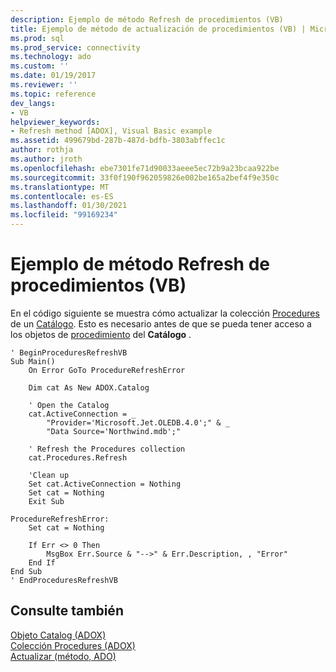 ```yaml
---
description: Ejemplo de método Refresh de procedimientos (VB)
title: Ejemplo de método de actualización de procedimientos (VB) | Microsoft Docs
ms.prod: sql
ms.prod_service: connectivity
ms.technology: ado
ms.custom: ''
ms.date: 01/19/2017
ms.reviewer: ''
ms.topic: reference
dev_langs:
- VB
helpviewer_keywords:
- Refresh method [ADOX], Visual Basic example
ms.assetid: 499679bd-287b-487d-bdfb-3803abffec1c
author: rothja
ms.author: jroth
ms.openlocfilehash: ebe7301fe71d90033aeee5ec72b9a23bcaa922be
ms.sourcegitcommit: 33f0f190f962059826e002be165a2bef4f9e350c
ms.translationtype: MT
ms.contentlocale: es-ES
ms.lasthandoff: 01/30/2021
ms.locfileid: "99169234"
---
```

# <a name="procedures-refresh-method-example-vb"></a>Ejemplo de método Refresh de procedimientos (VB)
En el código siguiente se muestra cómo actualizar la colección [Procedures](./procedures-collection-adox.md) de un [Catálogo](./catalog-object-adox.md). Esto es necesario antes de que se pueda tener acceso a los objetos de [procedimiento](./procedure-object-adox.md) del **Catálogo** .  
  
```  
' BeginProceduresRefreshVB  
Sub Main()  
    On Error GoTo ProcedureRefreshError  
  
    Dim cat As New ADOX.Catalog  
  
    ' Open the Catalog  
    cat.ActiveConnection = _  
        "Provider='Microsoft.Jet.OLEDB.4.0';" & _  
        "Data Source='Northwind.mdb';"  
  
    ' Refresh the Procedures collection  
    cat.Procedures.Refresh  
  
    'Clean up  
    Set cat.ActiveConnection = Nothing  
    Set cat = Nothing  
    Exit Sub  
  
ProcedureRefreshError:  
    Set cat = Nothing  
  
    If Err <> 0 Then  
        MsgBox Err.Source & "-->" & Err.Description, , "Error"  
    End If  
End Sub  
' EndProceduresRefreshVB  
```  
  
## <a name="see-also"></a>Consulte también  
 [Objeto Catalog (ADOX)](./catalog-object-adox.md)   
 [Colección Procedures (ADOX)](./procedures-collection-adox.md)   
 [Actualizar (método, ADO)](../ado-api/refresh-method-ado.md)